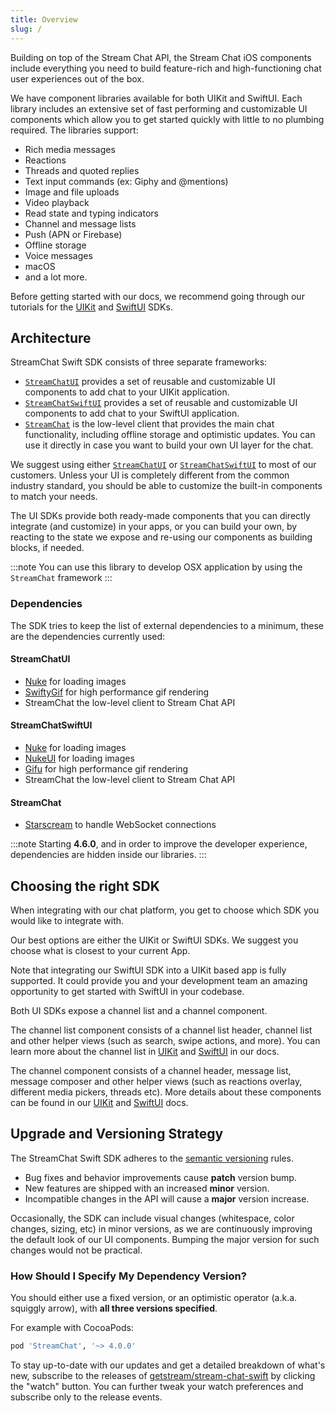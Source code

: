 ```yaml
---
title: Overview
slug: /
---
```


Building on top of the Stream Chat API, the Stream Chat iOS components include everything you need to build feature-rich and high-functioning chat user experiences out of the box.

We have component libraries available for both UIKit and SwiftUI. Each library includes an extensive set of fast performing and customizable UI components which allow you to get started quickly with little to no plumbing required. The libraries support:

- Rich media messages
- Reactions
- Threads and quoted replies
- Text input commands (ex: Giphy and @mentions)
- Image and file uploads
- Video playback
- Read state and typing indicators
- Channel and message lists
- Push (APN or Firebase)
- Offline storage
- Voice messages
- macOS
- and a lot more.

Before getting started with our docs, we recommend going through our tutorials for the [UIKit](https://getstream.io/tutorials/ios-uikit-chat/) and [SwiftUI](https://getstream.io/tutorials/ios-chat/) SDKs.

## Architecture

StreamChat Swift SDK consists of three separate frameworks:

- [`StreamChatUI`](./uikit) provides a set of reusable and customizable UI components to add chat to your UIKit application.
- [`StreamChatSwiftUI`](./swiftui) provides a set of reusable and customizable UI components to add chat to your SwiftUI application.
- [`StreamChat`](https://getstream.io/chat/docs/ios-swift/?language=swift) is the low-level client that provides the main chat functionality, including offline storage and optimistic updates. You can use it directly in case you want to build your own UI layer for the chat.

We suggest using either [`StreamChatUI`](./uikit) or [`StreamChatSwiftUI`](./swiftui) to most of our customers. Unless your UI is completely different from the common industry standard, you should be able to customize the built-in components to match your needs.

The UI SDKs provide both ready-made components that you can directly integrate (and customize) in your apps, or you can build your own, by reacting to the state we expose and re-using our components as building blocks, if needed.

:::note
You can use this library to develop OSX application by using the `StreamChat` framework
:::

### Dependencies

The SDK tries to keep the list of external dependencies to a minimum, these are the dependencies currently used:

#### StreamChatUI

- [Nuke](https://github.com/kean/Nuke) for loading images  
- [SwiftyGif](https://github.com/kirualex/SwiftyGif) for high performance gif rendering
- StreamChat the low-level client to Stream Chat API

#### StreamChatSwiftUI

- [Nuke](https://github.com/kean/Nuke) for loading images  
- [NukeUI](https://github.com/kean/Nuke) for loading images  
- [Gifu](https://github.com/kaishin/Gifu) for high performance gif rendering
- StreamChat the low-level client to Stream Chat API

#### StreamChat

- [Starscream](https://github.com/daltoniam/Starscream) to handle WebSocket connections

:::note
Starting **4.6.0**, and in order to improve the developer experience, dependencies are hidden inside our libraries.
:::

## Choosing the right SDK

When integrating with our chat platform, you get to choose which SDK you would like to integrate with.

Our best options are either the UIKit or SwiftUI SDKs. We suggest you choose what is closest to your current App.

Note that integrating our SwiftUI SDK into a UIKit based app is fully supported. It could provide you and your development team an amazing opportunity to get started with SwiftUI in your codebase.

Both UI SDKs expose a channel list and a channel component. 

The channel list component consists of a channel list header, channel list and other helper views (such as search, swipe actions, and more). You can learn more about the channel list in [UIKit](https://getstream.io/chat/docs/sdk/ios/uikit/components/channel-list/) and [SwiftUI](https://getstream.io/chat/docs/sdk/ios/swiftui/channel-list-components/helper-views/) in our docs.

The channel component consists of a channel header, message list, message composer and other helper views (such as reactions overlay, different media pickers, threads etc). More details about these components can be found in our [UIKit](https://getstream.io/chat/docs/sdk/ios/uikit/components/channel/) and [SwiftUI](https://getstream.io/chat/docs/sdk/ios/swiftui/chat-channel-components/overview/) docs.

## Upgrade and Versioning Strategy

The StreamChat Swift SDK adheres to the [semantic versioning](https://semver.org/) rules. 

- Bug fixes and behavior improvements cause **patch** version bump. 
- New features are shipped with an increased **minor** version. 
- Incompatible changes in the API will cause a **major** version increase.

Occasionally, the SDK can include visual changes (whitespace, color changes, sizing, etc) in minor versions, as we are continuously improving the default look of our UI components. Bumping the major version for such changes would not be practical. 


### How Should I Specify My Dependency Version? 

You should either use a fixed version, or an optimistic operator (a.k.a. squiggly arrow), with **all three versions specified**.

For example with CocoaPods:

```ruby 
pod 'StreamChat', '~> 4.0.0'
```

To stay up-to-date with our updates and get a detailed breakdown of what's new, subscribe to the releases of [getstream/stream-chat-swift](https://github.com/GetStream/stream-chat-swift/releases) by clicking the "watch" button. You can further tweak your watch preferences and subscribe only to the release events.


